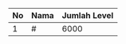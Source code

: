 | No | Nama            | Jumlah Level |
|----|-----------------|--------------|
| 1  | #    |    6000        |
